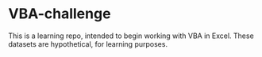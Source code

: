 # VBA-challenge

This is a learning repo, intended to begin working with VBA in Excel. These datasets are hypothetical, for learning purposes.
